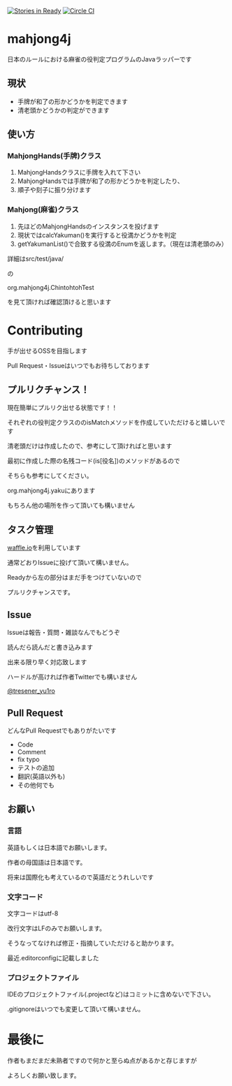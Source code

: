 [![Stories in Ready](https://badge.waffle.io/yu1ro/mahjong4j.png?label=ready&title=Ready)](https://waffle.io/yu1ro/mahjong4j)
[![Circle CI](https://circleci.com/gh/yu1ro/mahjong4j.svg?style=shield)](https://circleci.com/gh/yu1ro/mahjong4j)
# mahjong4j
日本のルールにおける麻雀の役判定プログラムのJavaラッパーです

## 現状
- 手牌が和了の形かどうかを判定できます
- 清老頭かどうかの判定ができます

## 使い方
### MahjongHands(手牌)クラス
1. MahjongHandsクラスに手牌を入れて下さい
1. MahjongHandsでは手牌が和了の形かどうかを判定したり、
1. 順子や刻子に振り分けます

### Mahjong(麻雀)クラス
1. 先ほどのMahjongHandsのインスタンスを投げます
1. 現状ではcalcYakuman()を実行すると役満かどうかを判定
1. getYakumanList()で合致する役満のEnumを返します。（現在は清老頭のみ）

詳細はsrc/test/java/

の

org.mahjong4j.ChintohtohTest

を見て頂ければ確認頂けると思います

# Contributing
手が出せるOSSを目指します

Pull Request・Issueはいつでもお待ちしております

## プルリクチャンス！
現在簡単にプルリク出せる状態です！！

それぞれの役判定クラスののisMatchメソッドを作成していただけると嬉しいです

清老頭だけは作成したので、参考にして頂ければと思います

最初に作成した際の名残コード(is\[役名\])のメソッドがあるので

そちらも参考にしてください。

org.mahjong4j.yakuにあります

もちろん他の場所を作って頂いても構いません

## タスク管理
[waffle.io](https://waffle.io/yu1ro/mahjong4j)を利用しています

通常どおりIssueに投げて頂いて構いません。

Readyから左の部分はまだ手をつけていないので

プルリクチャンスです。

## Issue
Issueは報告・質問・雑談なんでもどうぞ

読んだら読んだと書き込みます

出来る限り早く対応致します

ハードルが高ければ作者Twitterでも構いません

[@tresener_yu1ro](https://twitter.com/tresener_yu1ro)

## Pull Request
どんなPull Requestでもありがたいです

- Code
- Comment
- fix typo
- テストの追加
- 翻訳(英語以外も)
- その他何でも

## お願い
### 言語
英語もしくは日本語でお願いします。

作者の母国語は日本語です。

将来は国際化も考えているので英語だとうれしいです

### 文字コード
文字コードはutf-8

改行文字はLFのみでお願いします。

そうなってなければ修正・指摘していただけると助かります。

最近.editorconfigに記載しました

### プロジェクトファイル
IDEのプロジェクトファイル(.projectなど)はコミットに含めないで下さい。

.gitignoreはいつでも変更して頂いて構いません。

# 最後に
作者もまだまだ未熟者ですので何かと至らぬ点があるかと存じますが

よろしくお願い致します。